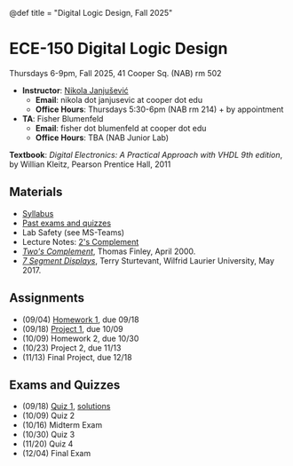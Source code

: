 @def title = "Digital Logic Design, Fall 2025"

# ECE-150 Digital Logic Design

Thursdays 6-9pm, Fall 2025, 41 Cooper Sq. (NAB) rm 502

* **Instructor**: [Nikola Janjušević](/)
    - **Email**: nikola dot janjusevic at cooper dot edu
    - **Office Hours**: Thursdays 5:30-6pm (NAB rm 214) + by appointment
* **TA**: Fisher Blumenfeld
    - **Email**: fisher dot blumenfeld at cooper dot edu
    - **Office Hours**: TBA (NAB Junior Lab)

**Textbook**: *Digital Electronics: A Practical Approach with VHDL 9th edition*, by Willian Kleitz, Pearson Prentice Hall, 2011

## Materials 
- [Syllabus](/assets/dld25/syllabus.pdf)
- [Past exams and quizzes](/teaching)
- Lab Safety (see MS-Teams)
- Lecture Notes: [2's Complement](/assets/dld25/2sComplement.pdf)
- [*Two's Complement*](https://www.cs.cornell.edu/~tomf/notes/cps104/twoscomp.html), Thomas Finley, April 2000.
- [*7 Segment Displays*](http://denethor.wlu.ca/common/7_segment.shtml#:~:text=If%20the%20device%20is%20common,must%20be%20pulled%20%22high%22.), Terry Sturtevant, Wilfrid Laurier University, May 2017.

## Assignments
- (09/04) [Homework 1](/assets/dld25/hw1.pdf), due 09/18
- (09/18) [Project 1](/assets/dld25/project1.pdf), due 10/09
- (10/09) Homework 2, due 10/30
- (10/23) Project 2, due 11/13
- (11/13) Final Project, due 12/18

## Exams and Quizzes 
- (09/18) [Quiz 1](/assets/dld25/quiz1.pdf), [solutions](/assets/dld25/quiz1_solutions.pdf)
- (10/09) Quiz 2
- (10/16) Midterm Exam
- (10/30) Quiz 3 
- (11/20) Quiz 4 
- (12/04) Final Exam

